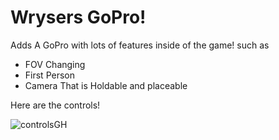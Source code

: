 # Wrysers GoPro!
Adds A GoPro with lots of features inside of the game! such as
- FOV Changing
- First Person
- Camera That is Holdable and placeable

Here are the controls!

![controlsGH](https://user-images.githubusercontent.com/104174626/168456093-4067c078-d883-4914-ad2a-d25b3cde7462.png)
